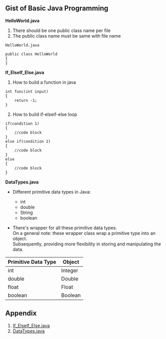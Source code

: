 ## Gist of Basic Java Programming
 
**HelloWorld.java**
1. There should be one public class name per file
2. The public class name must be same with file name
```
HelloWorld.java

public class HelloWorld
{
}
```

**If_ElseIf_Else.java**
1. How to build a function in java
```
int func(int input)
{
    return -1;    
}
```
2. How to build if-elseif-else loop
```
if(condition 1)
{
    //code block      
}     
else if(condition 2)      
{
    //code block      
}
else
{
    //code block      
}
```

**DataTypes.java**
- Different primitive data types in Java: 
    - int
    - double
    - String
    - boolean  
    
- There's wrapper for all these primitive data types.    
  On a general note: these wrapper class wrap a primitive type into an object.    
  Subsequently, providing more flexibility in storing and manipulating the data.  
    
| Primitive Data Type | Object |
| --- | ----------- |
| int | Integer |
| double | Double |
| float | Float |
| boolean  | Boolean |
    
## Appendix
1. [If_ElseIf_Else.java](https://gist.github.com/codenamewei/a6aa4dc6f3fa94017999e20082b4622f)
2. [DataTypes.java](https://gist.github.com/codenamewei/d14ae1a078b50ebf430e100bb66a3977)
